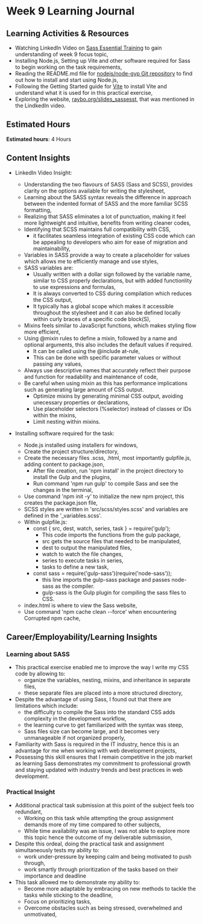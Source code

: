# Week 9 Learning Journal <br/>

## Learning Activities & Resources
* Watching LinkedIn Video on [Sass Essential Training](https://www.linkedin.com/learning/sass-essential-training-15630917/sass-requirements?u=2223545) to gain understanding of week 9 focus topic,
* Installing Node.js, Setting up Vite and other software required for Sass to begin working on the task requirements,
* Reading the README.md file for [nodejs/node-gyp Git repository](https://github.com/nodejs/node-gyp#on-windows) to find out how to install and start using Node.js,
* Following the Getting Started guide for [Vite](https://vitejs.dev/guide/) to install Vite and understand what it is used for in this practical exercise,
* Exploring the website, [raybo.org/slides_sassesst](https://raybo.org/slides_sassesst/#/), that was mentioned in the LindkedIn video. 


## Estimated Hours
**Estimated hours**: 4 Hours

## Content Insights
* LinkedIn Video Insight: 
  - Understanding the two flavours of SASS (Sass and SCSS), provides clarity on the options available for writing the stylesheet,
  - Learning about the SASS syntax reveals the difference in approach between the indented format of SASS and the more familiar SCSS formatting,
  - Realizing that SASS eliminates a lot of punctuation, making it feel more lightweight and intuitive, benefits from writing cleaner codes,
  - Identifying that SCSS maintains full compatibility with CSS,
    - it facilitates seamless integration of existing CSS code which can be appealing to developers who aim for ease of migration and maintainability,
  - Variables in SASS provide a way to create a placeholder for values which allows me to efficiently manage and use styles,
  - SASS variables are:
    - Usually written with a dollar sign followed by the variable name, similar to CSS properly declarations, but with added functionlity to use expressions and formulas,
    - It is always converted to CSS during compilation which reduces the CSS output,
    - It typically has a global scope which makes it accessible throughout the stylesheet and it can also be defined locally within curly braces of a specific code block(S),
  - Mixins feels similar to JavaScript functions, which makes styling flow more efficient,
  - Using @mixin rules to define a mixin, followed by a name and optional arguments, this also includes the default values if required.
    - It can be called using the @include at-rule,
    - This can be done with specific parameter values or without passing any values,
  - Always use descriptive names that accurately reflect their purpose and function for readability and maintenance of code,
  - Be careful when using mixin as this has performance implications such as generating large amount of CSS output.
    - Optimize mixins by generating minimal CSS output, avoiding unecessary properties or declarations,
    - Use placeholder selectors (%selector) instead of classes or IDs within the mixins,
    - Limit nesting within mixins.

* Installing software required for the task: 
  - Node.js installed using installers for windows,
  - Create the project structure/directory,
  - Create the necessary files .scss, .html, most importantly gulpfile.js, adding content to package.json,
    - After file creation, run 'npm install' in the project directory to install the Gulp and the plugins,
    - Run command 'npm run gulp' to compile Sass and see the changes in the terminal,
  - Use command 'npm init -y' to initialize the new npm project, this creates the package.json file,
  - SCSS styles are written in 'src/scss/styles.scss' and variables are defined in the '_variables.scss'.
  - Within gulpfile.js:
    - const { src, dest, watch, series, task } = require('gulp');
      - This code imports the functions from the gulp package,
      - src gets the source files that needed to be manipulated,
      - dest to output the manipulated files,
      - watch to watch the file changes,
      - series to execute tasks in series,
      - tasks to define a new task,
    - const sass = require('gulp-sass')(require('node-sass'));
      - this line imports the gulp-sass package and passes node-sass as the compiler.
      - gulp-sass is the Gulp plugin for compiling the sass files to CSS.
  - index.html is where to view the Sass website,
  - Use command 'npm cache clean --force' when encountering Corrupted npm cache,
    

## Career/Employability/Learning Insights

### Learning about SASS<br>
  - This practical exercise enabled me to improve the way I write my CSS code by allowing to:
    - organize the variables, nesting, mixins, and inheritance in separate files,
    - these separate files are placed into a more structured directory,
  - Despite the advantage of using Sass, I found out that there are limitations which include:
    - the difficulty to compile the Sass into the standard CSS adds complexity in the development workflow,
    - the learning curve to get familiarized with the syntax was steep,
    - Sass files size can become large, and it becomes very unmanageable if not organized properly,
  - Familiarity with Sass is required in the IT industry, hence this is an advantage for me when working with web development projects,
  - Possessing this skill ensures that I remain competitive in the job market as learning Sass demonstrates my commitment to professional growth and staying updated with industry trends and best practices in web development.


### Practical Insight<br>
  - Additional practical task submission at this point of the subject feels too redundant,
    - Working on this task while attempting the group assignment demands more of my time compared to other subjects,
    - While time availability was an issue, I was not able to explore more this topic hence the outcome of my deliverable submission,
  - Despite this ordeal, doing the practical task and assignment simultaneously tests my ability to:
    - work under-pressure by keeping calm and being motivated to push through,
    - work smartly through prioritization of the tasks based on their importance and deadline
  - This task allowed me to demonstrate my ability to: 
    - Become more adaptable by embracing on new methods to tackle the tasks while sticking to the deadline,
    - Focus on prioritizing tasks,
    - Overcome obstacles such as being stressed, overwhelmed and unmotivated,
    
